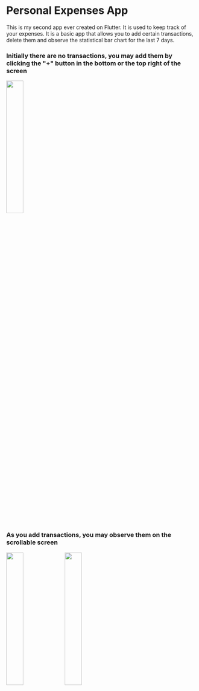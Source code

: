 #   Personal   Expenses   App 
This is my second app ever created on Flutter. It is used to keep track of your expenses. It is a basic app that allows you to add certain transactions, delete them and observe the statistical bar chart for the last 7 days.

### Initially there are no transactions, you may add them by clicking the "+" button in the bottom or the top right of the screen 

<img src="https://user-images.githubusercontent.com/113607198/191069896-4d1b7363-4050-46ac-8b56-c6c32c2450ee.png" width=30% height=30%>

### As you add transactions, you may observe them on the scrollable screen

<img src="https://user-images.githubusercontent.com/113607198/191070228-b074c3d2-2ec6-4dcd-8399-c14c3f092093.png" width=30% height=30%>
<img src="https://user-images.githubusercontent.com/113607198/191070234-3c9663a7-66a6-496a-bb45-835e55b94689.png" width=30% height=30%>

